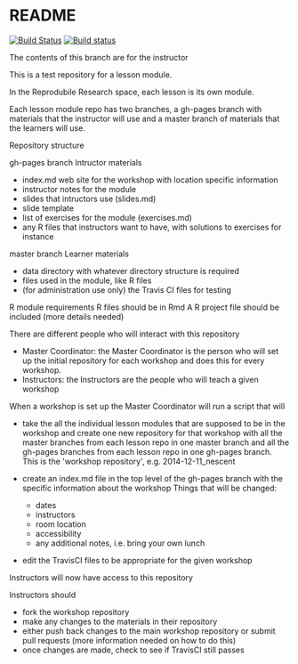 # README

[![Build Status](https://travis-ci.org/Reproducible-Science-Curriculum/rr-logistics.svg?branch=master)](https://travis-ci.org/Reproducible-Science-Curriculum/rr-logistics)
[![Build status](https://ci.appveyor.com/api/projects/status/570yfu7cflc3st2j?svg=true)](https://ci.appveyor.com/project/richfitz/rr-logistics)

The contents of this branch are for the instructor

This is a test repository for a lesson module.

In the Reprodubile Research space, each lesson is its own module.

Each lesson module repo has two branches, a gh-pages branch with materials
that the instructor will use and a master branch of materials that the 
learners will use.

Repository structure

gh-pages branch
Intructor materials  
- index.md web site for the workshop with location specific information
- instructor notes for the module
- slides that intructors use (slides.md)
- slide template
- list of exercises for the module (exercises.md)
- any R files that instructors want to have, with solutions to exercises for
instance

master branch
Learner materials
- data directory with whatever directory structure is required
- files used in the module, like R files
- (for administration use only) the Travis CI files for testing 

R module requirements
R files should be in Rmd
A R project file should be included
(more details needed)

There are different people who will interact with this repository

- Master Coordinator: the Master Coordinator is the person who will 
set up the initial repository for each workshop and does this for every workshop.
- Instructors: the Instructors are the people who will teach a given workshop

When a workshop is set up the Master Coordinator will run a script that will

- take the all the individual lesson modules that are supposed to be in 
the workshop and create one new repository for that workshop with all the
master branches from each lesson repo in one master branch and all
the gh-pages branches from each lesson repo in one gh-pages branch. This
is the 'workshop repository', e.g. 2014-12-11_nescent
- create an index.md file in the top level of the gh-pages branch with the specific
information about the workshop
Things that will be changed:  
  - dates
  - instructors
  - room location
  - accessibility 
  - any additional notes, i.e. bring your own lunch

- edit the TravisCI files to be appropriate for the given workshop

Instructors will now have access to this repository

Instructors should 
- fork the workshop repository
- make any changes to the materials in their repository
- either push back changes to the main workshop repository or submit pull requests
(more information needed on how to do this)
- once changes are made, check to see if TravisCI still passes